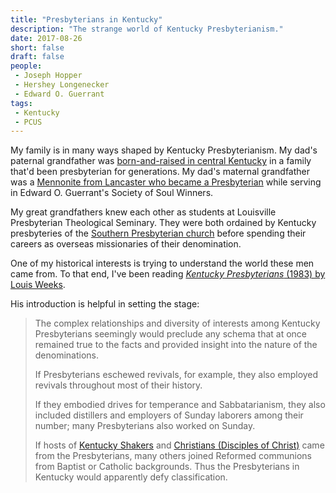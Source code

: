 ```yaml
---
title: "Presbyterians in Kentucky"
description: "The strange world of Kentucky Presbyterianism."
date: 2017-08-26
short: false
draft: false
people:
 - Joseph Hopper
 - Hershey Longenecker
 - Edward O. Guerrant
tags:
 - Kentucky
 - PCUS
---
```


My family is in many ways shaped by Kentucky Presbyterianism. My dad's paternal grandfather was [born-and-raised in central Kentucky](https://ulsterworldly.com/post/joseph-hopper/) in a family that'd been presbyterian for generations. My dad's maternal grandfather was a [Mennonite from Lancaster who became a Presbyterian](https://ulsterworldly.com/post/longenecker-family/) while serving in Edward O. Guerrant's Society of Soul Winners.

My great grandfathers knew each other as students at Louisville Presbyterian Theological Seminary. They were both ordained by Kentucky presbyteries of the [Southern Presbyterian church](https://en.wikipedia.org/wiki/Southern_Presbyterian_Church "Wikipedia Entry: Southern Presbyterian Church - Wikipedia") before spending their careers as overseas missionaries of their denomination.

One of my historical interests is trying to understand the world these men came from. To that end, I've been reading [_Kentucky Presbyterians_ (1983) by Louis Weeks](https://www.amazon.com/Kentucky-Presbyterians-Presbyterian-Historical-publications/dp/0804209200).

His introduction is helpful in setting the stage:

> The complex relationships and diversity of interests among Kentucky Presbyterians seemingly would preclude any schema that at once remained true to the facts and provided insight into the nature of the denominations.
>
> If Presbyterians eschewed revivals, for example, they also employed revivals throughout most of their history.
>
> If they embodied drives for temperance and Sabbatarianism, they also included distillers and employers of Sunday laborers among their number; many Presbyterians also worked on Sunday.
>
> If hosts of [Kentucky Shakers](https://en.wikipedia.org/wiki/Shakers) and [Christians (Disciples of Christ)](https://en.wikipedia.org/wiki/Restoration_Movement) came from the Presbyterians, many others joined Reformed communions from Baptist or Catholic backgrounds. Thus the Presbyterians in Kentucky would apparently defy classification.

